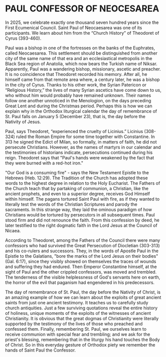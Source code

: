 # PAUL CONFESSOR OF NEOCESAREA

In 2025, we celebrate exactly one thousand seven hundred years since the First Ecumenical Council. Saint Paul of Neocaesarea was one of its participants. We learn about him from the “Church History” of Theodoret of Cyrus (393-460).

Paul was a bishop in one of the fortresses on the banks of the Euphrates, called Neocaesarea. This settlement should be distinguished from another city of the same name of that era and an ecclesiastical metropolis in the Black Sea region of Anatolia, which now bears the Turkish name of Niksar. Apparently, Paul was a wandering bishop, missionary, ascetiс and preacher. It is no coincidence that Theodoret recorded his memory. After all, he himself came from that remote area where, a century later, he was a bishop in the city of Cyrus. Thanks to his other work, the Syrian Patericon or “Religious History,” the lives of many Syrian ascetics have come down to us, who without him would probably have remained unknown. Their names follow one another unnoticed in the Menologion, on the days preceding Great Lent and during the Christmas period. Perhaps this is how we can explain why in the Orthodox liturgical calendar the day of remembrance of St. Paul falls on January 5 (December 23), that is, the day before the Nativity of Jesus.

Paul, says Theodoret, “experienced the cruelty of Licinius.” Licinius (308-324) ruled the Roman Empire for some time together with Constantine. In 313 he signed the Edict of Milan, so formally, in matters of faith, he did not persecute Christians. However, as the names of martyrs in our calendar and the testimonies of historians indicate, persecutions continued during his reign. Theodoret says that "Paul's hands were weakened by the fact that they were burned with a red-hot iron."

"Our God is a consuming fire" - says the New Testament Epistle to the Hebrews (Heb. 12:29). The Tradition of the Church has adopted these words to the highest degree in relation to the Holy Eucharist. The Fathers of the Church teach that by partaking of communion, a Christian, like the ancient prophets, and even to a superior degree, receives God Himself within himself. The pagans tortured Saint Paul with fire, as if they wanted to literally test the words of the Christian Scriptures and parody the sacraments. In this strange way, they laid the ominous paradigm of how Christians would be tortured by persecutors in all subsequent times. Paul stood firm and did not renounce the faith. From this confession by deed, he later testified to the right dogmatic faith in the Lord Jesus at the Council of Nicaea.

According to Theodoret, among the Fathers of the Council there were many confessors who had survived the Great Persecution of Diocletian (303-313) and his co-rulers and successors. They, in the words of Apostle Paul in the Epistle to the Galatians, "bore the marks of the Lord Jesus on their bodies" (Gal. 6:17), since they visibly showed on themselves the traces of wounds and suffering they had endured. Then Emperor Constantine himself, at the sight of Paul and the other crippled confessors, was moved and trembled. The tenderness of the visible helplessness of God's servants here on earth, the horror of the evil that paganism had engendered in his predecessors.

The day of remembrance of St. Paul, the day before the Nativity of Christ, is an amazing example of how we can learn about the exploits of great ancient saints from just one ancient testimony. It teaches us to carefully study church antiquities. Just a few surviving quotations reveal the entire history of holiness, unique moments of the exploits of the witnesses of ancient Christianity. It is obvious that the great dogmas of Christianity were literally supported by the testimony of the lives of those who preached and confessed them. Finally, remembering St. Paul, we ourselves learn to receive communion with special fear and trembling; and we ask for the priest's blessing, remembering that in the liturgy his hand touches the Body of Christ. So in this everyday gesture of Orthodox piety we remember the hands of Saint Paul the Confessor.
